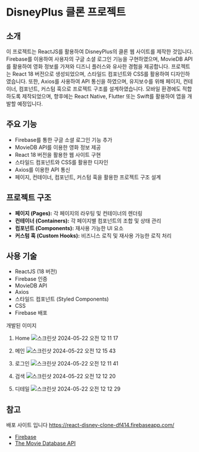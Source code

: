 # DisneyPlus 클론 프로젝트

## 소개

이 프로젝트는 ReactJS를 활용하여 DisneyPlus의 클론 웹 사이트를 제작한 것입니다. Firebase를 이용하여 사용자의 구글 소셜 로그인 기능을 구현하였으며, MovieDB API를 활용하여 영화 정보를 가져와 디즈니 플러스와 유사한 경험을 제공합니다. 프로젝트는 React 18 버전으로 생성되었으며, 스타일드 컴포넌트와 CSS를 활용하여 디자인하였습니다. 또한, Axios를 사용하여 API 통신을 하였으며, 유지보수를 위해 페이지, 컨테이너, 컴포넌트, 커스텀 훅으로 프로젝트 구조를 설계하였습니다. 모바일 환경에도 적합하도록 제작되었으며, 향후에는 React Native, Flutter 또는 Swift를 활용하여 앱을 개발할 예정입니다.

## 주요 기능

- Firebase를 통한 구글 소셜 로그인 기능 추가
- MovieDB API를 이용한 영화 정보 제공
- React 18 버전을 활용한 웹 사이트 구현
- 스타일드 컴포넌트와 CSS를 활용한 디자인
- Axios를 이용한 API 통신
- 페이지, 컨테이너, 컴포넌트, 커스텀 훅을 활용한 프로젝트 구조 설계

## 프로젝트 구조

- **페이지 (Pages):** 각 페이지의 라우팅 및 컨테이너의 렌더링
- **컨테이너 (Containers):** 각 페이지별 컴포넌트의 조합 및 상태 관리
- **컴포넌트 (Components):** 재사용 가능한 UI 요소
- **커스텀 훅 (Custom Hooks):** 비즈니스 로직 및 재사용 가능한 로직 처리

## 사용 기술

- ReactJS (18 버전)
- Firebase 인증
- MovieDB API
- Axios
- 스타일드 컴포넌트 (Styled Components)
- CSS
- Firebase 배포

개발된 이미지

1. Home
   ![스크린샷 2024-05-22 오전 12 11 17](https://github.com/Choi-jeonghoon/DisneyPlus/assets/68211978/a4bbf931-c7f9-4c9d-a299-f391faae3653)

2. 메인
   ![스크린샷 2024-05-22 오전 12 15 43](https://github.com/Choi-jeonghoon/DisneyPlus/assets/68211978/db89c4e4-ff1d-41d3-a39e-4ba59cfa701d)

3. 로그인
   ![스크린샷 2024-05-22 오전 12 11 41](https://github.com/Choi-jeonghoon/DisneyPlus/assets/68211978/a63c68fe-0efe-44bb-9db5-58b917c1b6bd)

4. 검색
   ![스크린샷 2024-05-22 오전 12 12 20](https://github.com/Choi-jeonghoon/DisneyPlus/assets/68211978/5c32e0d5-4c60-4812-88f3-2abd62aafcff)

5. 디테일
   ![스크린샷 2024-05-22 오전 12 12 29](https://github.com/Choi-jeonghoon/DisneyPlus/assets/68211978/b492dbe0-61da-474f-8b6e-cab25cd3b86e)

## 참고

배포 사이트 입니다
https://react-disney-clone-df414.firebaseapp.com/

- [Firebase](httpss://firebase.google.com/)
- [The Movie Database API](httpss://www.themoviedb.org/documentation/api)

